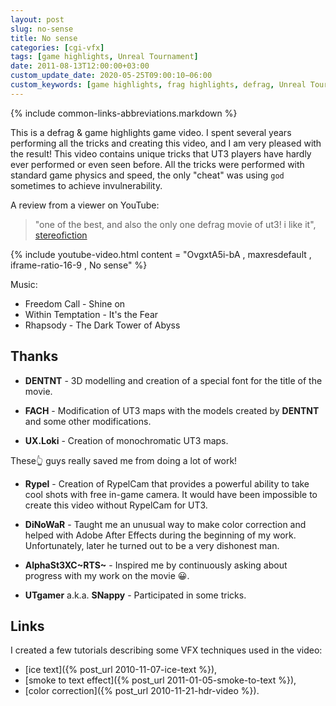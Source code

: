 ```yaml
---
layout: post
slug: no-sense
title: No sense
categories: [cgi-vfx]
tags: [game highlights, Unreal Tournament]
date: 2011-08-13T12:00:00+03:00
custom_update_date: 2020-05-25T09:00:10−06:00
custom_keywords: [game highlights, frag highlights, defrag, Unreal Tournament 3, UT3, Unreal Tournament, UT]
---
```

{% include common-links-abbreviations.markdown %}

This is a defrag & game highlights game video.
I spent several years performing all the tricks and creating this video, and I am very pleased with the result!
This video contains unique tricks that UT3 players have hardly ever performed or even seen before.
All the tricks were performed with standard game physics and speed, the only "cheat" was using `god` sometimes to achieve invulnerability.

A review from a viewer on YouTube:
> "one of the best, and also the only one defrag movie of ut3! i like it", [stereofiction](https://www.youtube.com/user/stereofiction)

{% include youtube-video.html content = "OvgxtA5i-bA , maxresdefault , iframe-ratio-16-9 , No sense" %}

Music:
* Freedom Call - Shine on
* Within Temptation - It's the Fear
* Rhapsody - The Dark Tower of Abyss

## Thanks
* **DENTNT** - 3D modelling and creation of a special font for the title of the movie.

* **FACH** - Modification of UT3 maps with the models created by **DENTNT** and some other modifications.

* **UX.Loki** - Creation of monochromatic UT3 maps.

These&#x1f446; guys really saved me from doing a lot of work!

* **Rypel** - Creation of RypelCam that provides a powerful ability to take cool shots with free in-game camera.
It would have been impossible to create this video without RypelCam for UT3.

* **DiNoWaR** - Taught me an unusual way to make color correction and helped with Adobe After Effects during the beginning of my work.
Unfortunately, later he turned out to be a very dishonest man.

* **AlphaSt3XC~RTS~** - Inspired me by continuously asking about progress with my work on the movie &#x1f600;.

* **UTgamer** a.k.a. **SNappy** - Participated in some tricks.

## Links
I created a few tutorials describing some VFX techniques used in the video:
* [ice text]({% post_url 2010-11-07-ice-text %}),
* [smoke to text effect]({% post_url 2011-01-05-smoke-to-text %}),
* [color correction]({% post_url 2010-11-21-hdr-video %}).
